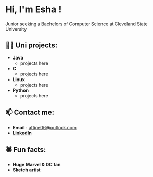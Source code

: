 <h1>Hi, I'm Esha !</h1>
Junior seeking a Bachelors of Computer Science at Cleveland State University

<h2>👩‍💻 Uni projects:</h2>

- <b>Java</b>
  - projects here
- <b>C</b>
  - projects here
- <b>Linux</b>
  - projects here
- <b>Python</b>
  - projects here


<h2>📫 Contact me:</h2>

- <b>Email</b> : attiqe06@outlook.com
- <b>[LinkedIn](https://www.linkedin.com/in/esha-attiq/)</b>

<h2>🕷 Fun facts:</h2>

- <b>Huge Marvel & DC fan</b>
- <b>Sketch artist</b>

<!--
**joshmadakor1/joshmadakor1** is a ✨ _special_ ✨ repository because its `README.md` (this file) appears on your GitHub profile.

Here are some ideas to get you started:

- 🔭 I’m currently working on ...
- 🌱 I’m currently learning ...
- 👯 I’m looking to collaborate on ...
- 🤔 I’m looking for help with ...
- 💬 Ask me about ...
- 📫 How to reach me: ...
- 😄 Pronouns: ...
- ⚡ Fun fact: ...
-->
